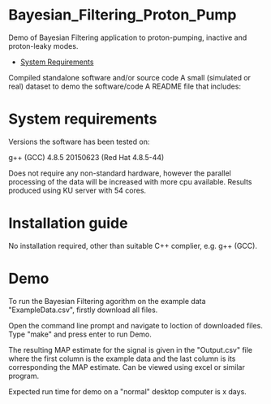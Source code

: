 # Bayesian_Filtering_Proton_Pump
Demo of Bayesian Filtering application to proton-pumping, inactive and proton-leaky modes.

- [System Requirements](#system-requirements)

 
Compiled standalone software and/or source code
A small (simulated or real) dataset to demo the software/code
A README file that includes:

# System requirements
  
  Versions the software has been tested on:
  
  g++ (GCC) 4.8.5 20150623 (Red Hat 4.8.5-44)

  Does not require any non-standard hardware, however the parallel processing of the data will be increased with more cpu available. Results produced using KU server with 54 cores.

# Installation guide

  No installation required, other than suitable C++ complier, e.g. g++ (GCC).

# Demo

  To run the Bayesian Filtering agorithm on the example data "ExampleData.csv", firstly download all files. 

  Open the command line prompt and navigate to loction of downloaded files.
  Type "make" and press enter to run Demo.

  The resulting MAP estimate for the signal is given in the "Output.csv" file where the first column is the example data and the last column is its corresponding the MAP estimate. Can be viewed using excel or similar program.

  Expected run time for demo on a "normal" desktop computer is x days.
